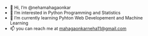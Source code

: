 - 👋 Hi, I’m @nehamahagaonkar
- 👀 I’m interested in Python Programming and Statistics
- 🌱 I’m currently learning Pyhton Web Developement and Machine Learning
- 📫 you can reach me at mahagaonkarneha11@gmail.com


<!---
nehamahagaonkar/nehamahagaonkar is a ✨ special ✨ repository because its `README.md` (this file) appears on your GitHub profile.
You can click the Preview link to take a look at your changes.
--->
